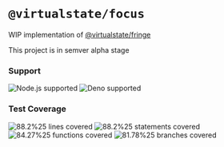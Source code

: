 # `@virtualstate/focus`

WIP implementation of [@virtualstate/fringe](https://github.com/virtualstate/x/blob/main/packages/fringe)

This project is in semver alpha stage

[//]: # (badges)

### Support

 ![Node.js supported](https://img.shields.io/badge/node-%3E%3D16.0.0-blue) ![Deno supported](https://img.shields.io/badge/deno-%3E%3D1.17.0-blue) 

### Test Coverage

 ![88.2%25 lines covered](https://img.shields.io/badge/lines-88.2%25-brightgreen) ![88.2%25 statements covered](https://img.shields.io/badge/statements-88.2%25-brightgreen) ![84.27%25 functions covered](https://img.shields.io/badge/functions-84.27%25-brightgreen) ![81.78%25 branches covered](https://img.shields.io/badge/branches-81.78%25-brightgreen)

[//]: # (badges)
